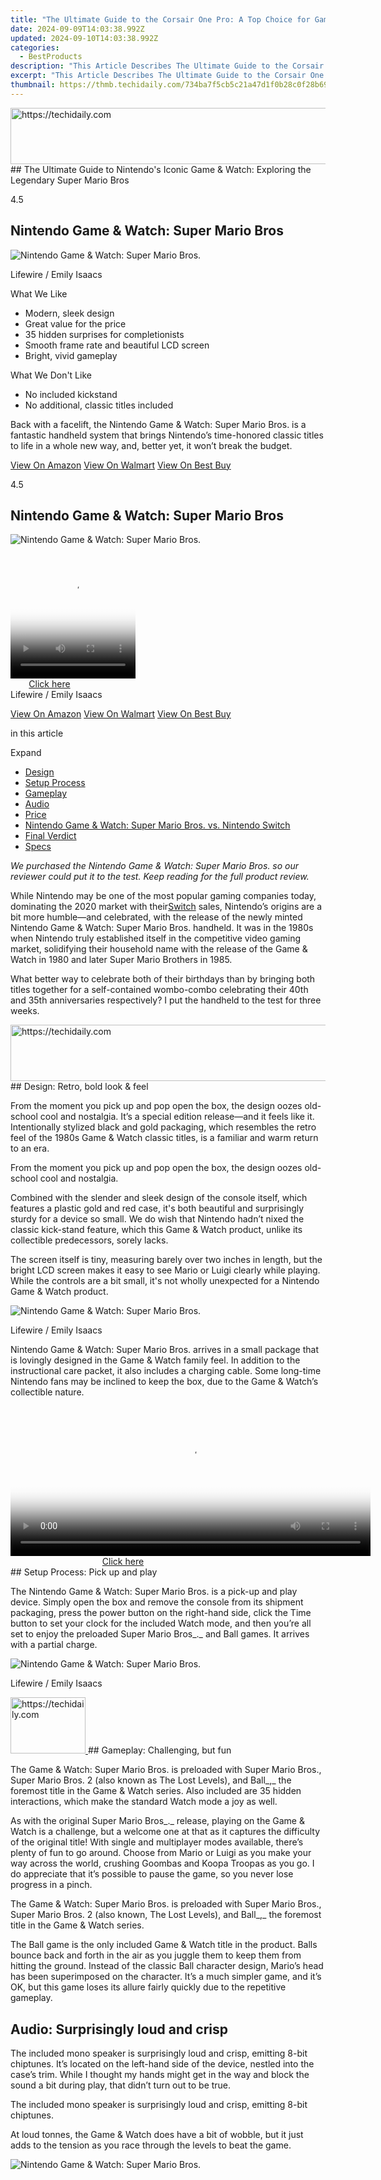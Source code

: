 ```yaml
---
title: "The Ultimate Guide to the Corsair One Pro: A Top Choice for Gamers and Creatives"
date: 2024-09-09T14:03:38.992Z
updated: 2024-09-10T14:03:38.992Z
categories:
  - BestProducts
description: "This Article Describes The Ultimate Guide to the Corsair One Pro: A Top Choice for Gamers and Creatives"
excerpt: "This Article Describes The Ultimate Guide to the Corsair One Pro: A Top Choice for Gamers and Creatives"
thumbnail: https://thmb.techidaily.com/734ba7f5cb5c21a47d1f0b28c0f28b69fa0ec96215f4c2ee497557b9ec2807d6.jpg
---
```


<!-- affiliate ads begin -->
<a href="https://aligracehair.sjv.io/c/5597632/2135405/19272" target="_top" id="2135405">
  <img src="//a.impactradius-go.com/display-ad/19272-2135405" border="0" alt="https://techidaily.com" width="728" height="90"/>
</a>
<img height="0" width="0" src="https://aligracehair.sjv.io/i/5597632/2135405/19272" style="position:absolute;visibility:hidden;" border="0" />
<!-- affiliate ads end -->
## The Ultimate Guide to Nintendo's Iconic Game & Watch: Exploring the Legendary Super Mario Bros

4.5

## Nintendo Game & Watch: Super Mario Bros

![Nintendo Game & Watch: Super Mario Bros.](https://www.lifewire.com/thmb/CbS7qDMrVVuRiuPL-4w-ip5Ked0=/1000x1000/filters:no_upscale():max_bytes(150000):strip_icc():format(webp)/Nintendo_GameWatch_HeroSquare-c0176be04bfb4d83b2f7724b1332c18b.jpg)

Lifewire / Emily Isaacs

 What We Like

* Modern, sleek design
* Great value for the price
* 35 hidden surprises for completionists
* Smooth frame rate and beautiful LCD screen
* Bright, vivid gameplay

 What We Don't Like

* No included kickstand
* No additional, classic titles included

 Back with a facelift, the Nintendo Game & Watch: Super Mario Bros. is a fantastic handheld system that brings Nintendo’s time-honored classic titles to life in a whole new way, and, better yet, it won’t break the budget.

[View On Amazon](https://www.amazon.com/Nintendo-Game-Watch-Super-Machine-Specific/dp/B08HB9TCVG/?tag=lifewire-onsite-prod-20&ascsubtag=5120492%7Cnc6072645851a489d98654d1ddc0fc95d16%7CB08HB9TCVG) [View On Walmart](https://www.walmart.com/ip/Game-Watch-Super-Mario-Bros/576154747) [View On Best Buy](https://shop-links.co/link/?exclusive=1&publisher_slug=itechdaily19598&url=https%3A%2F%2Fwww.bestbuy.com%2Fsite%2Fnintendo-game-watch-super-mario-bros-%2F6428471.p%3FskuId%3D6428471)

4.5

## Nintendo Game & Watch: Super Mario Bros

![Nintendo Game & Watch: Super Mario Bros.](https://www.lifewire.com/thmb/Gqz0Wb1wB-1ecipbSoEbqeuT3EU=/450x450/filters:no_upscale():max_bytes(150000):strip_icc():format(webp)/Nintendo_GameWatch_HeroSquare-c0176be04bfb4d83b2f7724b1332c18b.jpg)

<!-- affiliate ads begin -->
<span id="1374820">
					<video width="200" height="200" style="cursor:pointer"
           poster="//a.impactradius-go.com/display-clicktoplayimage/1374820.png"
           onclick="if(!this.playClicked){this.play();this.setAttribute('controls',true);this.playClicked=true;}">
	   <source src="//a.impactradius-go.com/display-ad/15852-1374820">
	   <img src="//a.impactradius-go.com/display-clicktoplayimage/1374820.png" style="border: none; height: 100%; width: 100%; object-fit: contain">
	</video>
	<div style="width:125px;text-align:center"><a href="javascript:window.open(decodeURIComponent('https%3A%2F%2Fthefitville.pxf.io%2Fc%2F5597632%2F1374820%2F15852'), '_blank');void(0);">Click here</a></div>
</span>
<img height="0" width="0" src="https://imp.pxf.io/i/5597632/1374820/15852" style="position:absolute;visibility:hidden;" border="0" />
<!-- affiliate ads end -->
Lifewire / Emily Isaacs

[View On Amazon](https://www.amazon.com/Nintendo-Game-Watch-Super-Machine-Specific/dp/B08HB9TCVG/?tag=lifewire-onsite-prod-20&ascsubtag=5120492%7Cnc6072645851a489d98654d1ddc0fc95d16%7CB08HB9TCVG) [View On Walmart](https://www.walmart.com/ip/Game-Watch-Super-Mario-Bros/576154747) [View On Best Buy](https://shop-links.co/link/?exclusive=1&publisher_slug=itechdaily19598&url=https%3A%2F%2Fwww.bestbuy.com%2Fsite%2Fnintendo-game-watch-super-mario-bros-%2F6428471.p%3FskuId%3D6428471)

 in this article

 Expand

* [Design](https://www.lifewire.com/#toc-design-retro-bold-look--feel)
* [Setup Process](https://www.lifewire.com/#toc-setup-process-pick-up-and-play)
* [Gameplay](https://www.lifewire.com/#toc-gameplay-challenging-but-fun)
* [Audio](https://www.lifewire.com/#toc-audio-surprisingly-loud-and-crisp)
* [Price](https://www.lifewire.com/#toc-price-great-value-for-the-price)
* [Nintendo Game & Watch: Super Mario Bros. vs. Nintendo Switch](https://www.lifewire.com/#toc-nintendo-game--watch-super-mario-bros-vs-nintendo-switch)
* [Final Verdict](https://www.lifewire.com/#toc-final-verdict)
* [Specs](https://www.lifewire.com/#toc-full-spec)

 _We purchased the Nintendo Game & Watch: Super Mario Bros. so our reviewer could put it to the test. Keep reading for the full product review._

 While Nintendo may be one of the most popular gaming companies today, dominating the 2020 market with their[Switch](https://www.lifewire.com/nintendo-switch-review-4707563) sales, Nintendo’s origins are a bit more humble—and celebrated, with the release of the newly minted Nintendo Game & Watch: Super Mario Bros. handheld. It was in the 1980s when Nintendo truly established itself in the competitive video gaming market, solidifying their household name with the release of the Game & Watch in 1980 and later Super Mario Brothers in 1985\.

 What better way to celebrate both of their birthdays than by bringing both titles together for a self-contained wombo-combo celebrating their 40th and 35th anniversaries respectively? I put the handheld to the test for three weeks.

<!-- affiliate ads begin -->
<a href="https://ephamedtechinc.pxf.io/c/5597632/2137202/26400" target="_top" id="2137202">
  <img src="//a.impactradius-go.com/display-ad/26400-2137202" border="0" alt="https://techidaily.com" width="728" height="90"/>
</a>
<img height="0" width="0" src="https://ephamedtechinc.pxf.io/i/5597632/2137202/26400" style="position:absolute;visibility:hidden;" border="0" />
<!-- affiliate ads end -->
## Design: Retro, bold look & feel

 From the moment you pick up and pop open the box, the design oozes old-school cool and nostalgia. It’s a special edition release—and it feels like it. Intentionally stylized black and gold packaging, which resembles the retro feel of the 1980s Game & Watch classic titles, is a familiar and warm return to an era.

 From the moment you pick up and pop open the box, the design oozes old-school cool and nostalgia.

 Combined with the slender and sleek design of the console itself, which features a plastic gold and red case, it's both beautiful and surprisingly sturdy for a device so small. We do wish that Nintendo hadn’t nixed the classic kick-stand feature, which this Game & Watch product, unlike its collectible predecessors, sorely lacks.

 The screen itself is tiny, measuring barely over two inches in length, but the bright LCD screen makes it easy to see Mario or Luigi clearly while playing. While the controls are a bit small, it's not wholly unexpected for a Nintendo Game & Watch product.

![Nintendo Game & Watch: Super Mario Bros.](https://www.lifewire.com/thmb/RGM_gLdIp2jvsVG5LhRKLVw0nho=/1500x0/filters:no_upscale():max_bytes(150000):strip_icc():format(webp)/Nintendo_GameWatch_04-f94be735a5644020b52656e67a6c0465.jpg)

Lifewire / Emily Isaacs

 Nintendo Game & Watch: Super Mario Bros. arrives in a small package that is lovingly designed in the Game & Watch family feel. In addition to the instructional care packet, it also includes a charging cable. Some long-time Nintendo fans may be inclined to keep the box, due to the Game & Watch’s collectible nature.

<!-- affiliate ads begin -->
<span id="1993650">
					<video width="576" height="240" style="cursor:pointer"
           poster="//a.impactradius-go.com/display-clicktoplayimage/1993650.png"
           onclick="if(!this.playClicked){this.play();this.setAttribute('controls',true);this.playClicked=true;}">
	   <source src="//a.impactradius-go.com/display-ad/22993-1993650">
	   <img src="//a.impactradius-go.com/display-clicktoplayimage/1993650.png" style="border: none; height: 100%; width: 100%; object-fit: contain">
	</video>
	<div style="width:360px;text-align:center"><a href="javascript:window.open(decodeURIComponent('https%3A%2F%2Fhomestyler.sjv.io%2Fc%2F5597632%2F1993650%2F22993'), '_blank');void(0);">Click here</a></div>
</span>
<img height="0" width="0" src="https://imp.pxf.io/i/5597632/1993650/22993" style="position:absolute;visibility:hidden;" border="0" />
<!-- affiliate ads end -->
## Setup Process: Pick up and play

 The Nintendo Game & Watch: Super Mario Bros. is a pick-up and play device. Simply open the box and remove the console from its shipment packaging, press the power button on the right-hand side, click the Time button to set your clock for the included Watch mode, and then you’re all set to enjoy the preloaded Super Mario Bros_._ and Ball games. It arrives with a partial charge.

![Nintendo Game & Watch: Super Mario Bros.](https://www.lifewire.com/thmb/IzTLcGKhslJLE9YpMMkMKBV1BME=/1500x0/filters:no_upscale():max_bytes(150000):strip_icc():format(webp)/Nintendo_GameWatch_03-5ca824e25f85464a83c9187541b0f059.jpg)

Lifewire / Emily Isaacs

<!-- affiliate ads begin -->
<a href="https://aligracehair.sjv.io/c/5597632/2135406/19272" target="_top" id="2135406">
  <img src="//a.impactradius-go.com/display-ad/19272-2135406" border="0" alt="https://techidaily.com" width="120" height="90"/>
</a>
<img height="0" width="0" src="https://aligracehair.sjv.io/i/5597632/2135406/19272" style="position:absolute;visibility:hidden;" border="0" />
<!-- affiliate ads end -->
## Gameplay: Challenging, but fun

 The Game & Watch: Super Mario Bros. is preloaded with Super Mario Bros., Super Mario Bros. 2 (also known as The Lost Levels), and Ball_,_ the foremost title in the Game & Watch series. Also included are 35 hidden interactions, which make the standard Watch mode a joy as well.

 As with the original Super Mario Bros_._ release, playing on the Game & Watch is a challenge, but a welcome one at that as it captures the difficulty of the original title! With single and multiplayer modes available, there’s plenty of fun to go around. Choose from Mario or Luigi as you make your way across the world, crushing Goombas and Koopa Troopas as you go. I do appreciate that it’s possible to pause the game, so you never lose progress in a pinch.

 The Game & Watch: Super Mario Bros. is preloaded with Super Mario Bros., Super Mario Bros. 2 (also known, The Lost Levels), and Ball_,_ the foremost title in the Game & Watch series.

 The Ball game is the only included Game & Watch title in the product. Balls bounce back and forth in the air as you juggle them to keep them from hitting the ground. Instead of the classic Ball character design, Mario’s head has been superimposed on the character. It’s a much simpler game, and it’s OK, but this game loses its allure fairly quickly due to the repetitive gameplay.

## Audio: Surprisingly loud and crisp

 The included mono speaker is surprisingly loud and crisp, emitting 8-bit chiptunes. It’s located on the left-hand side of the device, nestled into the case’s trim. While I thought my hands might get in the way and block the sound a bit during play, that didn’t turn out to be true.

 The included mono speaker is surprisingly loud and crisp, emitting 8-bit chiptunes.

 At loud tonnes, the Game & Watch does have a bit of wobble, but it just adds to the tension as you race through the levels to beat the game.

![Nintendo Game & Watch: Super Mario Bros.](https://www.lifewire.com/thmb/PvTcnsQLDp7SFCPIeHreGfS-dgM=/1500x0/filters:no_upscale():max_bytes(150000):strip_icc():format(webp)/Nintendo_GameWatch_05-01b731a5406d4cbfa37be90277c6e89b.jpg)

<!-- affiliate ads begin -->
<span id="1542129">
					<video width="864" height="1152" style="cursor:pointer"
           poster="//a.impactradius-go.com/display-clicktoplayimage/1542129.png"
           onclick="if(!this.playClicked){this.play();this.setAttribute('controls',true);this.playClicked=true;}">
	   <source src="//a.impactradius-go.com/display-ad/16836-1542129">
	   <img src="//a.impactradius-go.com/display-clicktoplayimage/1542129.png" style="border: none; height: 100%; width: 100%; object-fit: contain">
	</video>
	<div style="width:540px;text-align:center"><a href="javascript:window.open(decodeURIComponent('https%3A%2F%2F25home.pxf.io%2Fc%2F5597632%2F1542129%2F16836'), '_blank');void(0);">Click here</a></div>
</span>
<img height="0" width="0" src="https://imp.pxf.io/i/5597632/1542129/16836" style="position:absolute;visibility:hidden;" border="0" />
<!-- affiliate ads end -->
Lifewire / Emily Isaacs

## Price: Great value for the price

 Thanks to the Game & Watch’s lovely, classic retro design, sturdy frame, crisp and clear LCD screen, and great game content, retailing for only $50, the Nintendo Game & Watch: Super Mario Bros. is a great value for the price. We just wish there were more games included, especially as other similar classic releases such as the SNES mini have seen as many as 30 titles included with its launch.

![Nintendo Game & Watch: Super Mario Bros.](https://www.lifewire.com/thmb/Te3HyEg18zLT9zKT-eZuFtev8So=/1500x0/filters:no_upscale():max_bytes(150000):strip_icc():format(webp)/Nintendo_GameWatch_02-6af770f871344e16ad3f45320d46d52a.jpg)

<!-- affiliate ads begin -->
<a href="https://aligracehair.sjv.io/c/5597632/2115940/19272" target="_top" id="2115940">
  <img src="//a.impactradius-go.com/display-ad/19272-2115940" border="0" alt="https://techidaily.com" width="120" height="90"/>
</a>
<img height="0" width="0" src="https://aligracehair.sjv.io/i/5597632/2115940/19272" style="position:absolute;visibility:hidden;" border="0" />
<!-- affiliate ads end -->
Lifewire / Emily Isaacs

 For anyone looking to bring the Game & Watch home, they should be aware that while it brings the three included classic titles to life in a fun, exciting way, the Game & Watch doesn't add anything new to the Nintendo family. It caters to long-time Nintendo lovers and collectors, more than anything else.

<!-- affiliate ads begin -->
<a href="https://bluettius.sjv.io/c/5597632/2139118/17108" target="_top" id="2139118">
  <img src="//a.impactradius-go.com/display-ad/17108-2139118" border="0" alt="https://techidaily.com" width="468" height="60"/>
</a>
<img height="0" width="0" src="https://bluettius.sjv.io/i/5597632/2139118/17108" style="position:absolute;visibility:hidden;" border="0" />
<!-- affiliate ads end -->
## Nintendo Game & Watch: Super Mario Bros. vs. Nintendo Switch

 It would be doing it a disservice to compare the Nintendo Game & Watch to the more complex consoles. The appeal of the Nintendo Game & Watch: Super Mario Bros. edition is that it’s a nostalgic, collectible, and fun handheld gaming device that’s a throwback to an older era of gaming. From the black and gold box design, the red and gold retro frame, and even the titles chosen, its inception is meant to celebrate the long-running success of the Nintendo family.

 Sure, we could compare Nintendo Game & Watch to Nintendo's current flagship, the Switch, PlayStation’s latest and greatest release, the[PlayStation 5](https://www.lifewire.com/sony-playstation-5-review-5088394) , or the[Xbox Series X](https://www.lifewire.com/microsoft-xbox-series-x-review-one-power-packed-4k-console-5088039) —but, frankly, that would be unfair to the Game & Watch. It simply isn’t meant to compete against these significantly more advanced consoles so much as complement Nintendo’s current properties and bring the joy of classics to a whole new generation.

[Nintendo Switch Review](https://www.lifewire.com/nintendo-switch-review-4707563)

 Final Verdict

 **A nostalgic throwback that collectors and gamers will love.**

 The Nintendo Game & Watch: Super Mario Bros. is a throwback to an older, simpler era of gaming that packs a wallop of a punch, bringing the challenge of the original Super Mario games and the original Game & Watch Ball title while making them accessible to a whole new generation of players. While we do wish Nintendo had included additional titles—who doesn’t want_more_ classic options when these are so fun—it’s no showstopper for enjoying this product.

### Similar Products We've Reviewed

* [Nintendo Switch Lite](https://www.lifewire.com/nintendo-switch-lite-review-4788015)
* [Xbox One X](https://www.lifewire.com/xbox-one-x-review-4707143)
* [PlayStation 4 Pro](https://www.lifewire.com/playstation-4-pro-review-4707193)

## Specs

* Product Name  Game & Watch: Super Mario Bros.
* Product Brand  Nintendo
* MPN  HXASRAAAA
* Price  $49.99
* Release Date  November 2020
* Weight  2.4 oz.
* Product Dimensions  4.4 x 3 x 0.5 in.
* Color  Gold
* Screen  2.36-inch LCD color screen
* Battery  Lithium-ion (up to 8 hours playtime)
* Charging  USB-C (about 3.5 hours)
* Warranty  1-year limited warranty
* Speaker  Mono speaker included

<ins class="adsbygoogle"
     style="display:block"
     data-ad-format="autorelaxed"
     data-ad-client="ca-pub-7571918770474297"
     data-ad-slot="1223367746"></ins>



<ins class="adsbygoogle"
     style="display:block"
     data-ad-client="ca-pub-7571918770474297"
     data-ad-slot="8358498916"
     data-ad-format="auto"
     data-full-width-responsive="true"></ins>

<span class="atpl-alsoreadstyle">Also read:</span>
<div><ul>
<li><a href="https://youtube-webster.techidaily.com/024-approved-guide-to-avoidable-exposure-hiding-objects-and-faces-online/"><u>[New] 2024 Approved Guide to Avoidable Exposure Hiding Objects and Faces Online</u></a></li>
<li><a href="https://screen-capture.techidaily.com/new-2024-approved-the-ultimate-selection-of-inexpensive-web-explorers-for-remote-work/"><u>[New] 2024 Approved The Ultimate Selection of Inexpensive Web Explorers for Remote Work</u></a></li>
<li><a href="https://facebook-video-footage.techidaily.com/new-in-2024-charting-a-course-through-youtubes-maker-domain/"><u>[New] In 2024, Charting a Course Through YouTube's Maker Domain</u></a></li>
<li><a href="https://instagram-video-files.techidaily.com/new-in-2024-influencer-insight-essential-hashtags-for-maximum-impact/"><u>[New] In 2024, Influencer Insight Essential Hashtags for Maximum Impact</u></a></li>
<li><a href="https://on-screen-recording.techidaily.com/updated-2024-approved-compile-presentation-asset-to-video/"><u>[Updated] 2024 Approved Compile Presentation Asset to Video</u></a></li>
<li><a href="https://youtube-sure.techidaily.com/ed-2024-approved-transforming-mobile-content-into-profitable-youtube-experiences/"><u>[Updated] 2024 Approved Transforming Mobile Content Into Profitable YouTube Experiences</u></a></li>
<li><a href="https://screen-sharing-recording.techidaily.com/updated-full-spectrum-analysis-the-logitech-4k-pro-webcam/"><u>[Updated] Full Spectrum Analysis The Logitech 4K Pro Webcam</u></a></li>
<li><a href="https://facebook-record-videos.techidaily.com/updated-in-2024-creating-engaging-youtube-openings-and-closers-for-free/"><u>[Updated] In 2024, Creating Engaging YouTube Openings & Closers for Free</u></a></li>
<li><a href="https://video-capture.techidaily.com/updated-the-2021s-best-screen-capture-tools-roundup/"><u>[Updated] The 2021'S Best Screen Capture Tools Roundup</u></a></li>
<li><a href="https://instagram-videos.techidaily.com/updated-the-editors-playbook-top-tools-to-boost-your-ig-content/"><u>[Updated] The Editor's Playbook Top Tools to Boost Your IG Content</u></a></li>
<li><a href="https://article-knowledge.techidaily.com/2024-approved-bright-future-for-your-android-videos-a-comprehensive-plan/"><u>2024 Approved Bright Future for Your Android Videos - A Comprehensive Plan</u></a></li>
<li><a href="https://video-capture.techidaily.com/2024-approved-in-depth-look-at-vsdc-plus-top-competitors/"><u>2024 Approved In-Depth Look at VSDC, Plus Top Competitors</u></a></li>
<li><a href="https://twitter-videos.techidaily.com/2024-approved-top-10-tiktok-sensations-spreading-via-tweets/"><u>2024 Approved Top 10 TikTok Sensations Spreading via Tweets</u></a></li>
<li><a href="https://youtube-docs.techidaily.com/approved-youtube-success-starts-here-best-tutorials-for-starters/"><u>2024 Approved YouTube Success Starts Here Best Tutorials for Starters</u></a></li>
<li><a href="https://buynow-marvelous.techidaily.com/2024s-premier-camera-carrying-cases-reviewed-find-your-perfect-fit/"><u>2024'S Premier Camera Carrying Cases Reviewed: Find Your Perfect Fit!</u></a></li>
<li><a href="https://buynow-info.techidaily.com/analyzing-the-samsung-galaxy-fit-a-wearable-device-tailored-to-your-workout-regime/"><u>Analyzing the Samsung Galaxy Fit: A Wearable Device Tailored to Your Workout Regime</u></a></li>
<li><a href="https://buynow-info.techidaily.com/best-verbal-transcription-programs-of-the-year-2024/"><u>Best Verbal Transcription Programs of the Year 2024</u></a></li>
<li><a href="https://buynow-info.techidaily.com/boost-your-vr-experience-with-the-oculus-quest-nelite-top-notch-straps-extra-battery-and-protective-travel-case-reviewed/"><u>Boost Your VR Experience with the Oculus Quest nElite – Top-Notch Straps, Extra Battery & Protective Travel Case Reviewed!</u></a></li>
<li><a href="https://buynow-info.techidaily.com/choosing-smartly-in-depth-analysis-of-apple-watch-series-9-and-fitbit-charge-6/"><u>Choosing Smartly: In-Depth Analysis of Apple Watch Series 9 and Fitbit Charge 6</u></a></li>
<li><a href="https://buynow-info.techidaily.com/cnet-reviews-navigating-through-the-features-of-netgears-c3000-router-vintage-or-value/"><u>CNET Reviews: Navigating Through the Features of Netgear's C3000 Router - Vintage or Value?</u></a></li>
<li><a href="https://buynow-info.techidaily.com/decoding-the-tech-behind-netgear-nighthawk-x6-wi-fi-repeater-an-exploration-of-its-functionality-and-characteristics/"><u>Decoding the Tech Behind Netgear Nighthawk X6 Wi-Fi Repeater: An Exploration of Its Functionality and Characteristics</u></a></li>
<li><a href="https://buynow-info.techidaily.com/discover-the-new-standard-in-sound-connectivity/"><u>Discover the New Standard in Sound Connectivity</u></a></li>
<li><a href="https://buynow-info.techidaily.com/discover-why-netgear-orbi-is-your-ideal-pick-for-a-superior-mesh-router-system/"><u>Discover Why Netgear Orbi Is Your Ideal Pick for a Superior Mesh Router System</u></a></li>
<li><a href="https://buynow-info.techidaily.com/essential-insights-for-your-health-journey-why-these-asteriskstarsare-vital-prior-to-investing-in-a-fitness-tracker/"><u>Essential Insights for Your Health Journey: Why These asteriskstarsAre Vital Prior to Investing in a Fitness Tracker</u></a></li>
<li><a href="https://buynow-info.techidaily.com/expert-insights-on-the-google-wi-fi-experience-delivering-flawless-connectivity-with-a-mesh-router/"><u>Expert Insights on the Google Wi-Fi Experience: Delivering Flawless Connectivity with a Mesh Router</u></a></li>
<li><a href="https://buynow-info.techidaily.com/expert-review-on-garmin-venu-a-complete-guide-to-your-daytime-and-nighttime-wellbeing-partner/"><u>Expert Review on Garmin Venu: A Complete Guide to Your Daytime & Nighttime Wellbeing Partner</u></a></li>
<li><a href="https://buynow-info.techidaily.com/fortnite-battle-royale-experience-redefined-enjoying-a-new-and-captivating-season/"><u>Fortnite Battle Royale Experience Redefined: Enjoying a New and Captivating Season</u></a></li>
<li><a href="https://buynow-info.techidaily.com/future-growth/"><u>Future Growth</u></a></li>
<li><a href="https://buynow-info.techidaily.com/has-your-ipad-become-an-outdated-tech-relic/"><u>Has Your iPad Become an Outdated Tech Relic?</u></a></li>
<li><a href="https://buynow-info.techidaily.com/how-does-the-rca-video-doorbell-stack-up-an-expert-analysis-on-its-surveillance-abilities/"><u>How Does the RCA Video Doorbell Stack Up? An Expert Analysis on Its Surveillance Abilities</u></a></li>
<li><a href="https://android-transfer.techidaily.com/in-2024-6-ways-to-transfer-contacts-from-nokia-c02-to-iphone-drfone-by-drfone-transfer-from-android-transfer-from-android/"><u>In 2024, 6 Ways To Transfer Contacts From Nokia C02 to iPhone | Dr.fone</u></a></li>
<li><a href="https://vimeo-videos.techidaily.com/in-2024-powerpoint-pro-tips-seamlessly-add-vimeo-videos-and-multimedia/"><u>In 2024, PowerPoint Pro Tips Seamlessly Add Vimeo Videos and Multimedia</u></a></li>
<li><a href="https://facebook-clips.techidaily.com/in-2024-the-key-to-successful-multi-view-facebook-streaming/"><u>In 2024, The Key to Successful Multi-View Facebook Streaming</u></a></li>
<li><a href="https://buynow-info.techidaily.com/in-depth-analysis-of-moto-g-power-exceptional-longevity-meets-smooth-functionality/"><u>In-Depth Analysis of Moto G Power - Exceptional Longevity Meets Smooth Functionality</u></a></li>
<li><a href="https://buynow-info.techidaily.com/insightful-analysis-of-the-microsoft-surface-studio-2s-premium-pricing/"><u>Insightful Analysis of the Microsoft Surface Studio 2'S Premium Pricing</u></a></li>
<li><a href="https://driver-install.techidaily.com/1720062971588-instantaneously-enhance-sound-quality/"><u>Instantaneously Enhance Sound Quality!</u></a></li>
<li><a href="https://buynow-info.techidaily.com/leading-cell-signal-enhancers-for-stronger-connections-reviewed/"><u>Leading Cell Signal Enhancers for Stronger Connections Reviewed</u></a></li>
<li><a href="https://buynow-info.techidaily.com/navigating-city-streets-in-fashion-the-ultimate-guide-to-the-swagtron-swagger-electric-scooters-features-and-design/"><u>Navigating City Streets in Fashion: The Ultimate Guide to the Swagtron Swagger Electric Scooter's Features and Design</u></a></li>
<li><a href="https://buynow-info.techidaily.com/navigating-the-best-retailers-for-a-wide-selection-of-phones/"><u>Navigating the Best Retailers for a Wide Selection of Phones</u></a></li>
<li><a href="https://video-content-creator.techidaily.com/new-2024-approved-take-your-videos-to-the-next-level-top-10-fcpx-plugins-you-need-now/"><u>New 2024 Approved Take Your Videos to the Next Level Top 10 FCPX Plugins You Need Now</u></a></li>
<li><a href="https://buynow-info.techidaily.com/pixel-slate-evaluation-an-in-depth-analysis-of-the-chaotic-chromeos-experience/"><u>Pixel Slate Evaluation: An In-Depth Analysis of the Chaotic ChromeOS Experience</u></a></li>
<li><a href="https://change-location.techidaily.com/pokemon-go-error-12-failed-to-detect-location-on-vivo-y100-drfone-by-drfone-virtual-android/"><u>Pokemon Go Error 12 Failed to Detect Location On Vivo Y100? | Dr.fone</u></a></li>
<li><a href="https://buynow-info.techidaily.com/powershot-sx620-a-blend-of-portability-and-performance/"><u>PowerShot SX620: A Blend of Portability and Performance</u></a></li>
<li><a href="https://buynow-info.techidaily.com/price-listing-and-schedule-insight-the-amazfit-helio-ring-specs-revealed/"><u>Price Listing & Schedule Insight: The Amazfit Helio Ring Specs Revealed</u></a></li>
<li><a href="https://buynow-info.techidaily.com/solution-an-increased-ranklopg-ratio-promotes-osteoclastogenesis-and-bone-resorption-contributing-to-the-development-of-osteolytic-lesions-tumors-can-alter-66/"><u>Solution: An Increased RANKL/OPG Ratio Promotes Osteoclastogenesis and Bone Resorption, Contributing to the Development of Osteolytic Lesions. Tumors Can Alter This Ratio by Secreting More RANKL or Reducing OPG Levels in the Bone Microenvironment.</u></a></li>
<li><a href="https://win-solutions.techidaily.com/startup-turbulence-the-rise-and-fall-of-the-atomic-heart-phenomenon/"><u>Startup Turbulence: The Rise and Fall of the 'Atomic Heart' Phenomenon</u></a></li>
<li><a href="https://buynow-info.techidaily.com/taste-the-frenzy-an-irresistible-critique-of-the-scrumptious-mayhem-in-overcooked-2/"><u>Taste the Frenzy: An Irresistible Critique of the Scrumptious Mayhem in Overcooked! 2</u></a></li>
<li><a href="https://buynow-info.techidaily.com/the-best-of-both-worlds-affordable-style-and-tech-like-an-iphone-with-motorola-one/"><u>The Best of Both Worlds: Affordable Style & Tech Like an iPhone with Motorola One</u></a></li>
<li><a href="https://fox-direct.techidaily.com/the-evolution-of-burst-mode-in-gopro-cameras/"><u>The Evolution of Burst Mode in GoPro Cameras</u></a></li>
<li><a href="https://snapchat-videos.techidaily.com/the-indicator-of-a-block-no-snapshots-received-for-2024/"><u>The Indicator of a Block No Snapshots Received for 2024</u></a></li>
<li><a href="https://buynow-info.techidaily.com/the-powerhouse-pad-in-depth-review-of-the-ipad-pro-m1-2021-a-portable-desktop-alternative/"><u>The Powerhouse Pad: In-Depth Review of the iPad Pro (M1, 2021) - A Portable Desktop Alternative</u></a></li>
<li><a href="https://buynow-info.techidaily.com/ultimate-guide-to-microsoft-surface-laptop-n-the-superior-choice-for-tech-enthusiasts/"><u>Ultimate Guide to Microsoft Surface Laptop N: The Superior Choice for Tech Enthusiasts</u></a></li>
<li><a href="https://buynow-info.techidaily.com/unfolding-the-potential-an-insightful-review-on-the-pros-and-cons-of-lenovo-thinkpad-x1-fold/"><u>Unfolding the Potential: An Insightful Review on the Pros and Cons of Lenovo Thinkpad X1 Fold</u></a></li>
<li><a href="https://buynow-info.techidaily.com/unleashing-ultra-fast-wireless-speeds-with-the-netgear-nighthawk-x10-ad7200-an-in-depth-router-evaluation/"><u>Unleashing Ultra-Fast Wireless Speeds with the Netgear Nighthawk X10 (AD7200): An In-Depth Router Evaluation</u></a></li>
<li><a href="https://buynow-info.techidaily.com/unveiling-apple-macbook-pro-16-inch-m1-2021-the-ultimate-gadget-showdown/"><u>Unveiling Apple MacBook Pro 16-Inch (M1, 2021): The Ultimate Gadget Showdown</u></a></li>
<li><a href="https://sim-unlock.techidaily.com/what-is-a-sim-network-unlock-pin-get-your-xiaomi-mix-fold-3-phone-network-ready-by-drfone-android/"><u>What Is a SIM Network Unlock PIN? Get Your Xiaomi Mix Fold 3 Phone Network-Ready</u></a></li>
</ul></div>
